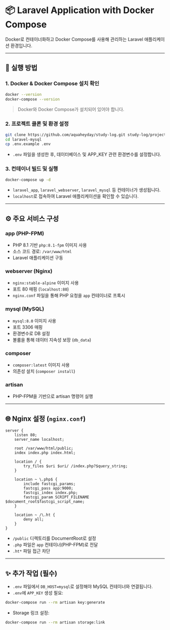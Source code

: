 # 📦 Laravel Application with Docker Compose

Docker로 컨테이너화하고 Docker Compose를 사용해 관리하는 Laravel 애플리케이션 환경입니다.

---

## 🚀 실행 방법

### 1. Docker & Docker Compose 설치 확인

```bash
docker --version
docker-compose --version
```

> Docker와 Docker Compose가 설치되어 있어야 합니다.

### 2. 프로젝트 클론 및 환경 설정

```bash
git clone https://github.com/aquaheyday/study-log.git study-log/projects/docker/laravel-mysql
cd laravel-mysql
cp .env.example .env
```

- `.env` 파일을 생성한 후, 데이터베이스 및 APP_KEY 관련 환경변수를 설정합니다.

### 3. 컨테이너 빌드 및 실행

```bash
docker-compose up -d
```

- `laravel_app`, `laravel_webserver`, `laravel_mysql` 등 컨테이너가 생성됩니다.
- `localhost`로 접속하여 Laravel 애플리케이션을 확인할 수 있습니다.

---

## ⚙️ 주요 서비스 구성

### app (PHP-FPM)

- PHP 8.1 기반 `php:8.1-fpm` 이미지 사용
- 소스 코드 경로: `/var/www/html`
- Laravel 애플리케이션 구동

### webserver (Nginx)

- `nginx:stable-alpine` 이미지 사용
- 포트 80 매핑 (`localhost:80`)
- `nginx.conf` 파일을 통해 PHP 요청을 `app` 컨테이너로 프록시

### mysql (MySQL)

- `mysql:8.0` 이미지 사용
- 포트 3306 매핑
- 환경변수로 DB 설정
- 볼륨을 통해 데이터 지속성 보장 (`db_data`)

### composer

- `composer:latest` 이미지 사용
- 의존성 설치 (`composer install`)

### artisan

- PHP-FPM을 기반으로 artisan 명령어 실행

---

## 🌐 Nginx 설정 (`nginx.conf`)

```nginx
server {
    listen 80;
    server_name localhost;

    root /var/www/html/public;
    index index.php index.html;

    location / {
        try_files $uri $uri/ /index.php?$query_string;
    }

    location ~ \.php$ {
        include fastcgi_params;
        fastcgi_pass app:9000;
        fastcgi_index index.php;
        fastcgi_param SCRIPT_FILENAME $document_root$fastcgi_script_name;
    }

    location ~ /\.ht {
        deny all;
    }
}
```

- `/public` 디렉토리를 DocumentRoot로 설정
- `.php` 파일은 `app` 컨테이너(PHP-FPM)로 전달
- `.ht*` 파일 접근 차단

---

## ✨ 추가 작업 (필수)

- `.env` 파일에서 `DB_HOST=mysql`로 설정해야 MySQL 컨테이너와 연결됩니다.
- `.env`에 `APP_KEY` 생성 필요:

```bash
docker-compose run --rm artisan key:generate
```

- Storage 링크 설정:

```bash
docker-compose run --rm artisan storage:link
```
